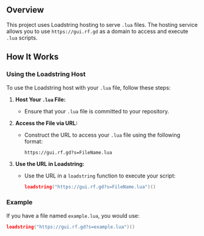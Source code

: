 
## Overview

This project uses Loadstring hosting to serve `.lua` files. The hosting service allows you to use `https://gui.rf.gd` as a domain to access and execute `.lua` scripts.

## How It Works

### Using the Loadstring Host

To use the Loadstring host with your `.lua` file, follow these steps:

1. **Host Your `.lua` File:**
   - Ensure that your `.lua` file is committed to your repository.

2. **Access the File via URL:**
   - Construct the URL to access your `.lua` file using the following format:
     ```
     https://gui.rf.gd?s=FileName.lua
     ```

3. **Use the URL in Loadstring:**
   - Use the URL in a `loadstring` function to execute your script:
     ```lua
     loadstring("https://gui.rf.gd?s=FileName.lua")()
     ```

### Example

If you have a file named `example.lua`, you would use:
```lua
loadstring("https://gui.rf.gd?s=example.lua")()
